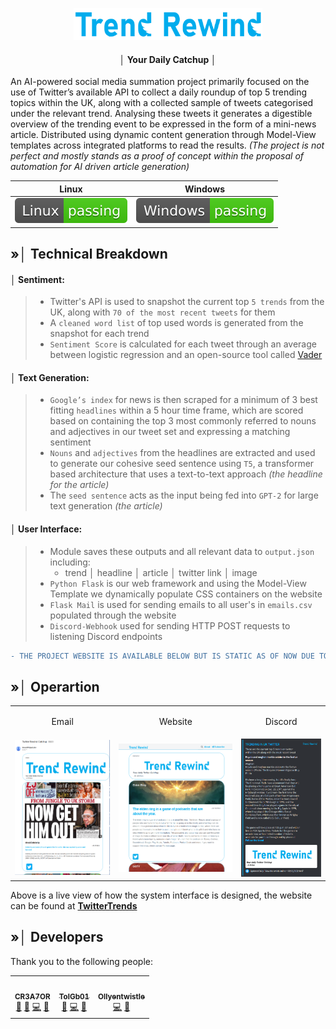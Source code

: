 <p align="center" width="100%">
    <img width="60%" src="/website/static/img/RewindLogoSmall.png">
</p>
<div align="center">
  <h4>│ Your Daily Catchup │</h4>
</div>

An AI-powered social media summation project primarily focused on the use of Twitter’s available API to collect a daily roundup of top 5 trending topics within the UK, along with a collected sample of tweets categorised under the relevant trend. Analysing these tweets it generates a digestible overview of the trending event to be expressed in the form of a mini-news article. Distributed using dynamic content generation through Model-View templates across integrated platforms to read the results. *(The project is not perfect and mostly stands as a proof of concept within the proposal of automation for AI driven article generation)*

| Linux  | Windows |
|--------|---------|
| ![GitHub Workflow Status](https://github.com/CR3A7OR/AutoSleuth/blob/main/README_Photos/Linux%20passing.svg) | ![GitHub Workflow Status](https://github.com/CR3A7OR/AutoSleuth/blob/main/README_Photos/Windows%20passing.svg) |

## »│ Technical Breakdown

#### │ **Sentiment**:
> - Twitter's API is used to snapshot the current top `5 trends` from the UK, along with `70 of the most recent tweets` for them
> - A `cleaned word list` of top used words is generated from the snapshot for each trend
> - `Sentiment Score` is calculated for each tweet through an average between logistic regression and an open-source tool called [Vader](https://github.com/cjhutto/vaderSentiment)

#### │ **Text Generation**: 
> - `Google’s index` for news is then scraped for a minimum of 3 best fitting `headlines` within a 5 hour time frame, which are scored based on containing
the top 3 most commonly referred to nouns and adjectives in our tweet set and expressing a matching sentiment
> - `Nouns` and `adjectives` from the headlines are extracted and used to generate our cohesive seed sentence using `T5`, a transformer based architecture that uses a text-to-text approach *(the headline for the article)*
> - The `seed sentence` acts as the input being fed into `GPT-2` for large text generation *(the article)*

#### │ **User Interface**: 
> - Module saves these outputs and all relevant data to `output.json` including: 
>   - trend │ headline │ article │ twitter link │ image
> - `Python Flask` is our web framework and using the Model-View Template we dynamically populate CSS containers on the website
> - `Flask Mail` is used for sending emails to all user's in `emails.csv` populated through the website
> - `Discord-Webhook` used for sending HTTP POST requests to listening Discord endpoints

```diff
- THE PROJECT WEBSITE IS AVAILABLE BELOW BUT IS STATIC AS OF NOW DUE TO SERVER ARCHITECTURE LIMITATIONS -
```
 
## »│ Operartion

<table>
    <tr>
      <td><p align="center">Email</p></td>
      <td><p align="center">Website</p></td>
      <td><p align="center">Discord</p></td>
    </tr>
    <tr>
      <td><img src="/READMEIMG/email.png" /></td>
      <td><img src="/READMEIMG/web.png" /> </td>
      <td><img src="/READMEIMG/discordEmbed.png" /> </td>
    </tr>
</table>

Above is a live view of how the system interface is designed, the website can be found at [**TwitterTrends**](http://twitr.trioffline.com:25565/)

## »│ Developers
Thank you to the following people:
<table>
  <tr>
      <td align="center"><a href="https://github.com/Ollyentwistle"><img src="https://avatars.githubusercontent.com/u/67477209?v=4" width="100px;" alt=""/><br /><sub><b>CR3A7OR</b></sub></a><br /><a href="#design-CR3A7OR" title="Design">🎨</a> <a href="#maintenance-CR3A7OR" title="Maintenance">🚧</a> <a href="WEB-CR3A7OR" title="Code">💻</a> <a href="#ideas-CR3A7OR" title="Ideas, Planning, & Feedback">🤔</a></td>
    <td align="center"><a href="https://github.com/TolGb01"><img src="https://avatars1.githubusercontent.com/u/50290936?v=4?s=100" width="100px;" alt=""/><br /><sub><b>TolGb01</b></sub></a><br /><a href="#maintenance-Tolu" title="Maintenance">🚧</a> <a href="AI-Tolu" title="Code">💻</a> <a href="#ideas-Tolu" title="Ideas, Planning, & Feedback">🤔</a></td>
    <td align="center"><a href="https://github.com/Ollyentwistle"><img src="https://avatars.githubusercontent.com/u/61790858?v=4" width="100px;" alt=""/><br /><sub><b>Ollyentwistle</b></sub></a><br /><a href="Sentiment-Olly" title="Code">💻</a> <a href="#ideas-Olly" title="Ideas, Planning, & Feedback">🤔</a></td>
  </tr>
</table>
